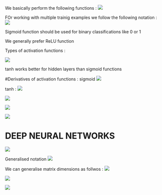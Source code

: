 We basically perform the following functions :
![](https://hackmd.io/_uploads/S1m5ZwIp2.png)

FOr working with multiple trainig examples we follow the following notation : 
![](https://hackmd.io/_uploads/rycszPITh.png)

Sigmoid function should be used for binary classifications like 0 or 1

We generally prefer ReLU function

Types of activation functions : 

![](https://hackmd.io/_uploads/S1bBVuLTh.png)

tanh works better for hidden layers than sigmoid functions

#Derivatives of activation functions : 
sigmoid 
![](https://hackmd.io/_uploads/Sy1_0_ITh.png)

tanh : 
![](https://hackmd.io/_uploads/BJNjRuUpn.png)

![](https://hackmd.io/_uploads/S1BhAuU62.png)

![](https://hackmd.io/_uploads/SJFa0_UTn.png)


![](https://hackmd.io/_uploads/S1kX1FIa2.png)



# DEEP NEURAL NETWORKS


![](https://hackmd.io/_uploads/r1Om-s_Tn.png)

Generalised notation 
![](https://hackmd.io/_uploads/SyIuyn_6h.png)

We can generalise matrix dimensions as follwos : 
![](https://hackmd.io/_uploads/BkUZZ3OT3.png)

![](https://hackmd.io/_uploads/HkvPw2uT3.png)

![](https://hackmd.io/_uploads/BJZJY2_6n.png)










